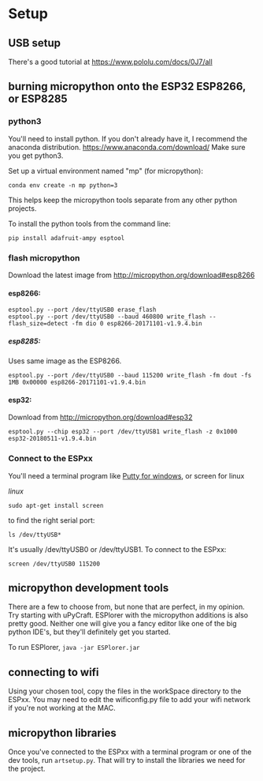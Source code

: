 # Setup

## USB setup
There's a good tutorial at <https://www.pololu.com/docs/0J7/all>

## burning micropython onto the ESP32 ESP8266, or ESP8285

### python3
You'll need to install python. If you don't already have it, I recommend the anaconda distribution. 
<https://www.anaconda.com/download/>
Make sure you get python3.

Set up a virtual environment named "mp" (for micropython):

    conda env create -n mp python=3

This helps keep the micropython tools separate from any other python projects.

To install the python tools from the command line:

    pip install adafruit-ampy esptool

### flash micropython
Download the latest image from <http://micropython.org/download#esp8266>

#### esp8266:

    esptool.py --port /dev/ttyUSB0 erase_flash
    esptool.py --port /dev/ttyUSB0 --baud 460800 write_flash --flash_size=detect -fm dio 0 esp8266-20171101-v1.9.4.bin 


##### esp8285:
Uses same image as the ESP8266.

    esptool.py --port /dev/ttyUSB0 --baud 115200 write_flash -fm dout -fs 1MB 0x00000 esp8266-20171101-v1.9.4.bin 


#### esp32:
Download from <http://micropython.org/download#esp32>

    esptool.py --chip esp32 --port /dev/ttyUSB1 write_flash -z 0x1000 esp32-20180511-v1.9.4.bin


### Connect to the ESPxx

You'll need a terminal program like [Putty for windows](https://www.putty.org/), or screen for linux

*linux*


    sudo apt-get install screen

to find the right serial port:

    ls /dev/ttyUSB*

It's usually /dev/ttyUSB0 or /dev/ttyUSB1.
To connect to the ESPxx:

    screen /dev/ttyUSB0 115200


## micropython development tools

There are a few to choose from, but none that are perfect, in my opinion.
Try starting with uPyCraft.
ESPlorer with the micropython additions is also pretty good.
Neither one will give you a fancy editor like one of the big python IDE's, but they'll definitely get you started.

To run ESPlorer, `java -jar ESPlorer.jar`

## connecting to wifi

Using your chosen tool, copy the files in the workSpace directory to the ESPxx. 
You may need to edit the wificonfig.py file to add your wifi network if you're not working at the MAC.

## micropython libraries

Once you've connected to the ESPxx with a terminal program or one of the dev tools, run `artsetup.py`.
That will try to install the libraries we need for the project.
